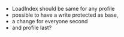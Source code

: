 * LoadIndex should be same for any profile 
* possible to have a write protected as base,
* a change for everyone second
* and profile last?